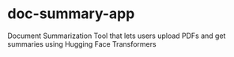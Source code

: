# doc-summary-app
Document Summarization Tool that lets users upload PDFs and get summaries using Hugging Face Transformers
